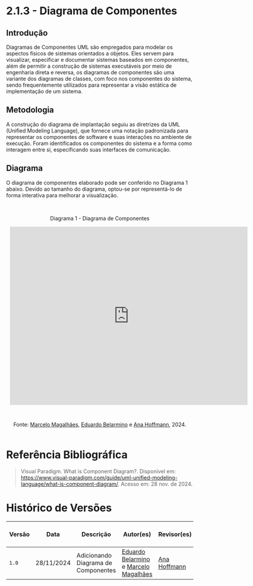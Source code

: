 # 2.1.3 - Diagrama de Componentes

## Introdução

Diagramas de Componentes UML são empregados para modelar os aspectos físicos de sistemas orientados a objetos. Eles servem para visualizar, especificar e documentar sistemas baseados em componentes, além de permitir a construção de sistemas executáveis por meio de engenharia direta e reversa, os diagramas de componentes são uma variante dos diagramas de classes, com foco nos componentes do sistema, sendo frequentemente utilizados para representar a visão estática de implementação de um sistema.

## Metodologia

A construção do diagrama de implantação seguiu as diretrizes da UML (Unified Modeling Language), que fornece uma notação padronizada para representar os componentes de software e suas interações no ambiente de execução. Foram identificados os componentes do sistema e a forma como interagem entre si, especificando suas interfaces de comunicação.

## Diagrama

O diagrama de componentes elaborado pode ser conferido no Diagrama 1 abaixo. Devido ao tamanho do diagrama, optou-se por representá-lo de forma interativa para melhorar a visualização.

<br><figcaption align="center">Diagrama 1 - Diagrama de Componentes</figcaption>

<div style="width: 640px; height: 480px; margin: 10px; position: relative;"><iframe allowfullscreen frameborder="0" style="width:640px; height:480px" src="https://lucid.app/documents/embedded/8c5c6cae-13a7-4503-b323-34caffe1f484" id=".Twv.yEnEVBW"></iframe></div>
<br><br>

<figcaption align="center">Fonte: <a href="https://github.com/marrcelo" target="_blank">Marcelo Magalhães</a>, <a href="https://github.com/eduard0803" target="_blank">Eduardo Belarmino</a> e <a href="https://github.com/AnHoff" target="_blank">Ana Hoffmann</a>, 2024.
</figcaption><br>

# Referência Bibliográfica

> Visual Paradigm. What is Component Diagram?. Disponível em: <https://www.visual-paradigm.com/guide/uml-unified-modeling-language/what-is-component-diagram/>. Acesso em: 28 nov. de 2024.

# Histórico de Versões
| Versão | Data       | Descrição              | Autor(es)                                                                                                                                          | Revisor(es)                                          | Resultado da Revisão                                         |
| ------ | ---------- | ---------------------- | -------------------------------------------------------------------------------------------------------------------------------------------------- | ---------------------------------------------------- | ---------------------------------------------------- |
| `1.0` | 28/11/2024 | Adicionando Diagrama de Componentes | [Eduardo Belarmino](https://github.com/eduard0803) e [Marcelo Magalhães](https://github.com/marrcelo) | [Ana Hoffmann](https://github.com/AnHoff) | Aprovado para merge |
